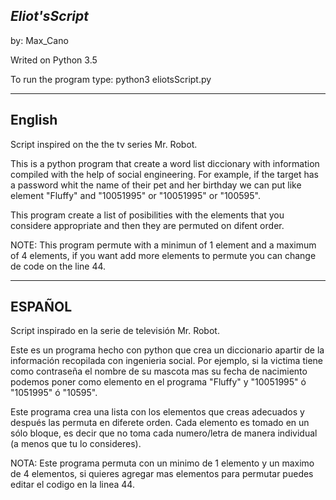 ***Eliot'sScript***
-------------------------------------------------------------------------------------------------------------------------------
 by: Max_Cano

Writed on Python 3.5

To run the program type: python3 eliotsScript.py

-------------------------------------------------------------------------------------------------------------------------------
 ****English****
-------------------------------------------------------------------------------------------------------------------------------

Script inspired on the the tv series Mr. Robot.

This is a python program that create a word list diccionary with information compiled with the help of social engineering. For example, if the target has a password whit the name of their pet and her birthday we can put like element "Fluffy" and "10051995" or "10051995" or "100595".

This program create a list of posibilities with the elements that you considere appropriate and then they are permuted on difent order.

NOTE: This program permute with a minimun of 1 element and a maximum of 4 elements, if you want add more elements to permute you can change de code on the line 44.

--------------------------------------------------------------------------------------------------------------------------------
 ****ESPAÑOL****
--------------------------------------------------------------------------------------------------------------------------------

Script inspirado en la serie de televisión Mr. Robot.

Este es un programa hecho con python que crea un diccionario apartir de la información recopilada con ingenieria social. Por ejemplo, si la victima tiene como contraseña el nombre de su mascota mas su fecha de nacimiento podemos poner como elemento en el programa "Fluffy" y "10051995" ó "1051995" ó "10595".

Este programa crea una lista con los elementos que creas adecuados y después las permuta en diferete orden. Cada elemento es tomado en un sólo bloque, es decir que no toma cada numero/letra de manera individual (a menos que tu lo consideres).

NOTA: Este programa permuta con un minimo de 1 elemento y un maximo de 4 elementos, si quieres agregar mas elementos para permutar puedes editar el codigo en la linea 44.
